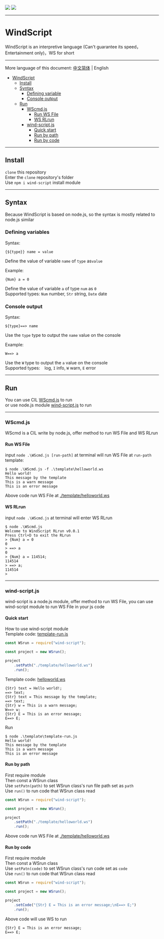 [![](https://shields.io/badge/Slouchwind-WindScript-719fe3?logo=github&style=flat)](https://github.com/Slouchwind/WindScript "github") [![](https://shields.io/badge/wind--script-v0.0.9-719fe3?logo=npm&style=flat)](https://www.npmjs.com/package/wind-script "npm")

---

# WindScript

WindScript is an interpretive language (Can't guarantee its speed，Entertainment only)，WS for short

---

More language of this document: [中文简体](./README.md) | English 

- [WindScript](#windscript)
    - [Install](#install)
    - [Syntax](#syntax)
        - [Defining variable](#defining-variables)
        - [Console output](#console-output)
    - [Run](#run)
        - [WScmd.js](#wscmdjs)
            - [Run WS File](#run-ws-file)
            - [WS RLrun](#ws-rlrun)
        - [wind-script.js](#wind-scriptjs)
            - [Quick start](#quick-start)
            - [Run by path](#run-by-path)
            - [Run by code](#run-by-code)

---

## Install

`clone` this repository  
Enter the `clone` repository's folder  
Use `npm i wind-script` install module

---

## Syntax

Because WindScript is based on node.js, so the syntax is mostly related to node.js similar

### Defining variables

Syntax:
```windscript
{${type}} name = value
```
Define the value of variable `name` of `type` as` value `  
  
Example:
```windscript
{Num} a = 0
```
Define the value of variable `a` of type `num` as `0`  
Supported types: `Num` number, `Str` string, `Date` date

### Console output

Syntax:
```windscript
${type}==> name
```
Use the `type` type to output the `name` value on the console  
  
Example:
```windscript
W==> a
```
Use the `W` type to output the `a` value on the console  
Supported types: ` ` log, `I` info, `W` warn, `E` error

---

## Run

You can use CIL [WScmd.js](#wscmdjs) to run  
or use node.js module [wind-script.js](#wind-scriptjs) to run

---

### WScmd.js

WScmd is a CIL write by node.js, offer method to run WS File and WS RLrun

#### Run WS File

input `node .\WScmd.js [run-path]` at terminal will run WS File at `run-path` 
template: 

```console
$ node .\WScmd.js -f .\template\helloworld.ws
Hello world!
This message by the template
This is a warn message      
This is an error message 
```

Above code run WS File at [./template/helloworld.ws](./template/helloworld.ws)

#### WS RLrun

input `node .\WScmd.js` at terminal will enter WS RLrun
```console
$ node .\WScmd.js
Welcome to WindScript RLrun v0.0.1
Press Ctrl+D to exit the RLrun
> {Num} a = 0
0
> ==> a
0
> {Num} a = 114514;
114514
> ==> a;
114514
>
```

---

### wind-script.js

wind-script is a node.js module, offer method to run WS File, you can use wind-script module to run WS File in your js code

#### Quick start

How to use wind-script module  
Template code: [template-run.js](./template/template-run.js)

```js
const WSrun = require("wind-script");

const project = new WSrun();

project
    .setPath("./template/helloworld.ws")
    .run();
```

Template code: [helloworld.ws](./template/helloworld.ws)

```windscript
{Str} text = Hello world!;
==> text;
{Str} text = This message by the template;
==> text;
{Str} w = This is a warn message;
W==> w;
{Str} E = This is an error message;
E==> E;
```

Run

```console
$ node .\template\template-run.js
Hello world!
This message by the template
This is a warn message      
This is an error message
```

#### Run by path

First require module  
Then const a WSrun class  
Use `setPatn(path)` to set WSrun class's run file path set as `path`  
Use `run()` to run code that WSrun class read

```js
const WSrun = require("wind-script");

const project = new WSrun();

project
    .setPath("./template/helloworld.ws")
    .run();
```

Above code run WS File at [./template/helloworld.ws](./template/helloworld.ws)

#### Run by code

First require module  
Then const a WSrun class  
Use `setPatn(code)` to set WSrun class's run code set as `code`  
Use `run()` to run code that WSrun class read

```js
const WSrun = require("wind-script");

const project = new WSrun();

project
    .setCode("{Str} E = This is an error message;\nE==> E;")
    .run();
```

Above code will use WS to run

```windscript
{Str} E = This is an error message;
E==> E;
```
